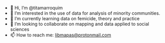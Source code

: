 - 👋 Hi, I’m @titamarroquim
- 👀 I’m interested in the use of data for analysis of minority communities.
- 🌱 I’m currently learning data on femicide, theory and practice
- 💞️ I’m looking to collaborate on mapping and data applied to social sciences
- 📫 How to reach me: libmapas@protonmail.com

<!---
titamarroquim/titamarroquim is a ✨ special ✨ repository because its `README.md` (this file) appears on your GitHub profile.
You can click the Preview link to take a look at your changes.
--->
